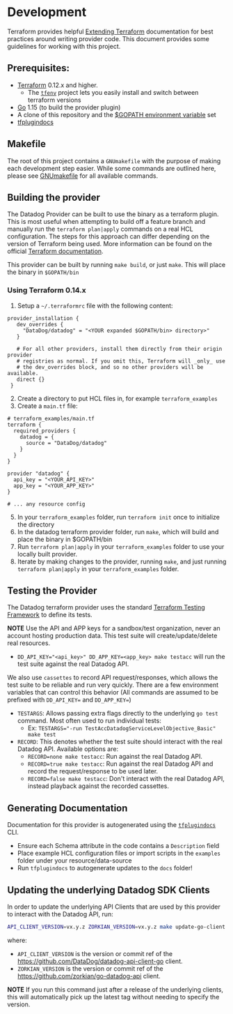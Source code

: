 # Development

Terraform provides helpful [Extending Terraform][1] documentation for best practices around writing provider code. This document provides some guidelines for working with this project.

## Prerequisites:

-   [Terraform][2] 0.12.x and higher.
    -   The [`tfenv`](https://github.com/tfutils/tfenv) project lets you easily install and switch between terraform versions
-   [Go][3] 1.15 (to build the provider plugin)
-   A clone of this repository and the [\$GOPATH environment variable][7] set
-   [tfplugindocs][8]

## Makefile

The root of this project contains a `GNUmakefile` with the purpose of making each development step easier. While some commands are outlined here, please see [GNUmakefile][5] for all available commands.

## Building the provider

The Datadog Provider can be built to use the binary as a terraform plugin. This is most useful when attempting to build off a feature branch and manually run the `terraform plan|apply` commands on a real HCL configuration.
The steps for this approach can differ depending on the version of Terraform being used. More information can be found on the official [Terraform documentation][4].

This provider can be built by running `make build`, or just `make`. This will place the binary in `$GOPATH/bin`


### Using Terraform 0.14.x
1. Setup a `~/.terraformrc` file with the following content:
```shell
provider_installation {
   dev_overrides {
     "DataDog/datadog" = "<YOUR expanded $GOPATH/bin> directory>"
   }

   # For all other providers, install them directly from their origin provider
   # registries as normal. If you omit this, Terraform will _only_ use
   # the dev_overrides block, and so no other providers will be available.
   direct {}
 }
```
2. Create a directory to put HCL files in, for example `terraform_examples`
3. Create a `main.tf` file:
```shell
# terraform_examples/main.tf
terraform {
  required_providers {
    datadog = {
      source = "DataDog/datadog"
    }
  }
}

provider "datadog" {
  api_key = "<YOUR_API_KEY>"
  app_key = "<YOUR_APP_KEY>"
}

# ... any resource config
```
5. In your `terraform_examples` folder, run `terraform init` once to initialize the directory
6. In the datadog terraform provider folder, run `make`, which will build and place the binary in $GOPATH/bin
7. Run `terraform plan|apply` in your `terraform_examples` folder to use your locally built provider.
8. Iterate by making changes to the provider, running `make`, and just running `terraform plan|apply` in your `terraform_examples` folder.


## Testing the Provider

The Datadog terraform provider uses the standard [Terraform Testing Framework][6] to define its tests.

**NOTE** Use the API and APP keys for a sandbox/test organization, never an account hosting production data. This test suite will create/update/delete real resources.

-   `DD_API_KEY="<api_key>" DD_APP_KEY=<app_key> make testacc` will run the test suite against the real Datadog API.

We also use `cassettes` to record API request/responses, which allows the test suite to be reliable and run very quickly. There are a few environment variables that can control this behavior (All commands are assumed to be prefixed with `DD_API_KEY=` and `DD_APP_KEY=`)

-   `TESTARGS`: Allows passing extra flags directly to the underlying `go test` command. Most often used to run individual tests:
    -   Ex: `TESTARGS="-run TestAccDatadogServiceLevelObjective_Basic" make test`
-   `RECORD`: This denotes whether the test suite should interact with the real Datadog API. Available options are:
    -   `RECORD=none make testacc`: Run against the real Datadog API.
    -   `RECORD=true make testacc`: Run against the real Datadog API and record the request/response to be used later.
    -   `RECORD=false make testacc`: Don't interact with the real Datadog API, instead playback against the recorded cassettes.

## Generating Documentation

Documentation for this provider is autogenerated using the [`tfplugindocs`][8] CLI.

-   Ensure each Schema attribute in the code contains a `Description` field
-   Place example HCL configuration files or import scripts in the `examples` folder under your resource/data-source
-   Run `tfplugindocs` to autogenerate updates to the `docs` folder!

## Updating the underlying Datadog SDK Clients

In order to update the underlying API Clients that are used by this provider to interact with the Datadog API, run:

```sh
API_CLIENT_VERSION=vx.y.z ZORKIAN_VERSION=vx.y.z make update-go-client
```

where:

-   `API_CLIENT_VERSION` is the version or commit ref of the https://github.com/DataDog/datadog-api-client-go client.
-   `ZORKIAN_VERSION` is the version or commit ref of the https://github.com/zorkian/go-datadog-api client.

**NOTE** If you run this command just after a release of the underlying clients, this will automatically pick up the latest tag without needing to specify the version.

[1]: https://www.terraform.io/docs/extend/index.html
[2]: https://www.terraform.io/downloads.html
[3]: https://golang.org/doc/install
[4]: https://www.terraform.io/docs/extend/how-terraform-works.html#discovery
[5]: https://github.com/DataDog/terraform-provider-datadog/blob/master/GNUmakefile
[6]: https://www.terraform.io/docs/extend/testing/index.html
[7]: https://golang.org/cmd/go/#hdr-GOPATH_environment_variable
[8]: https://github.com/hashicorp/terraform-plugin-docs
